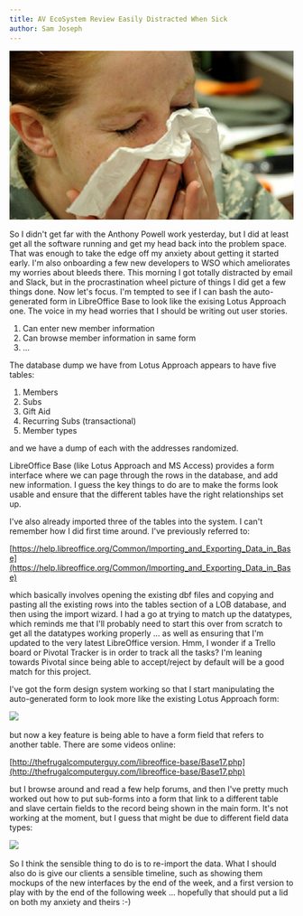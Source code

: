 ```yaml
---
title: AV EcoSystem Review Easily Distracted When Sick
author: Sam Joseph
---
```


![sneeze](../images/sneeze.png)

So I didn't get far with the Anthony Powell work yesterday, but I did at least get all the software running and get my head back into the problem space.  That was enough to take the edge off my anxiety about getting it started early.  I'm also onboarding a few new developers to WSO which ameliorates my worries about bleeds there.  This morning I got totally distracted by email and Slack, but in the procrastination wheel picture of things I did get a few things done.  Now let's focus.  I'm tempted to see if I can bash the auto-generated form in LibreOffice Base to look like the exising Lotus Approach one.  The voice in my head worries that I should be writing out user stories.

1. Can enter new member information
2. Can browse member information in same form
3. ...

The database dump we have from Lotus Approach appears to have five tables:

1. Members
2. Subs
3. Gift Aid
4. Recurring Subs (transactional)
5. Member types

and we have a dump of each with the addresses randomized.

LibreOffice Base (like Lotus Approach and MS Access) provides a form interface where we can page through the rows in the database, and add new information.  I guess the key things to do are to make the forms look usable and ensure that the different tables have the right relationships set up.

I've also already imported three of the tables into the system.  I can't remember how I did first time around.  I've previously referred to:

[https://help.libreoffice.org/Common/Importing_and_Exporting_Data_in_Base](https://help.libreoffice.org/Common/Importing_and_Exporting_Data_in_Base)

which basically involves opening the existing dbf files and copying and pasting all the existing rows into the tables section of a LOB database, and then using the import wizard.  I had a go at trying to match up the datatypes, which reminds me that I'll probably need to start this over from scratch to get all the datatypes working properly ... as well as ensuring that I'm updated to the very latest LibreOffice version.   Hmm, I wonder if a Trello board or Pivotal Tracker is in order to track all the tasks?  I'm leaning towards Pivotal since being able to accept/reject by default will be a good match for this project.

I've got the form design system working so that I start manipulating the auto-generated form to look more like the existing Lotus Approach form:

![](https://dl.dropbox.com/s/5grezldftymxi4z/Screenshot%202017-12-05%2010.52.43.png?dl=0)

but now a key feature is being able to have a form field that refers to another table.  There are some videos online:

[http://thefrugalcomputerguy.com/libreoffice-base/Base17.php](http://thefrugalcomputerguy.com/libreoffice-base/Base17.php)

but I browse around and read a few help forums, and then I've pretty much worked out how to put sub-forms into a form that link to a different table and slave certain fields to the record being shown in the main form.  It's not working at the moment, but I guess that might be due to different field data types:

![](https://dl.dropbox.com/s/xi07mk1ckua2tgq/Screenshot%202017-12-05%2011.17.34.png?dl=0)

So I think the sensible thing to do is to re-import the data.  What I should also do is give our clients a sensible timeline, such as showing them mockups of the new interfaces by the end of the week, and a first version to play with by the end of the following week ... hopefully that should put a lid on both my anxiety and theirs :-)
